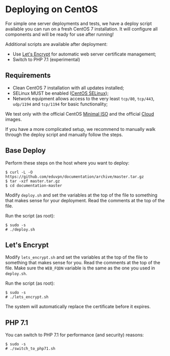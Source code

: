 # Deploying on CentOS

For simple one server deployments and tests, we have a deploy script available 
you can run on a fresh CentOS 7 installation. It will configure all components 
and will be ready for use after running!

Additional scripts are available after deployment:

* Use [Let's Encrypt](https://letsencrypt.org/) for automatic web server 
  certificate management;
* Switch to PHP 7.1 (experimental)

## Requirements

* Clean CentOS 7 installation with all updates installed;
* SELinux MUST be enabled 
  ([CentOS SELinux](https://wiki.centos.org/HowTos/SELinux));
* Network equipment allows access to the very least `tcp/80`, `tcp/443`, 
  `udp/1194` and `tcp/1194` for basic functionality;

We test only with the official CentOS 
[Minimal ISO](https://centos.org/download/) and the official 
[Cloud](https://wiki.centos.org/Download) images.

If you have a more complicated setup, we recommend to manually walk through 
the deploy script and manually follow the steps.

## Base Deploy

Perform these steps on the host where you want to deploy:

    $ curl -L -O https://github.com/eduvpn/documentation/archive/master.tar.gz
    $ tar -xzf master.tar.gz
    $ cd documentation-master

Modify `deploy.sh` and set the variables at the top of the file to something 
that makes sense for your deployment. Read the comments at the top of the file. 

Run the script (as root):

    $ sudo -s
    # ./deploy.sh

## Let's Encrypt

Modify `lets_encrypt.sh` and set the variables at the top of the file to 
something that makes sense for you. Read the comments at the top of the file. 
Make sure the `WEB_FQDN` variable is the same as the one you used in 
`deploy.sh`.

Run the script (as root):

    $ sudo -s
    # ./lets_encrypt.sh

The system will automatically replace the certificate before it expires.

## PHP 7.1

You can switch to PHP 7.1 for performance (and security) reasons:

    $ sudo -s
    # ./switch_to_php71.sh
